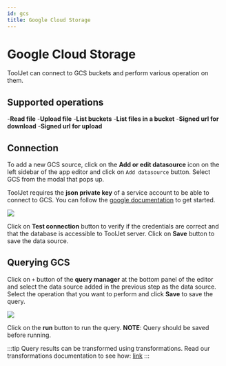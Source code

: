 ```yaml
---
id: gcs
title: Google Cloud Storage
---
```


# Google Cloud Storage

ToolJet can connect to GCS buckets and perform various operation on them.

## Supported operations

-**Read file**
-**Upload file**
-**List buckets**
-**List files in a bucket**
-**Signed url for download**
-**Signed url for upload**

## Connection

To add a new GCS source, click on the **Add or edit datasource** icon on the left sidebar of the app editor and click on `Add datasource` button. Select GCS from the modal that pops up.

ToolJet requires the **json private key** of a service account to be able to connect to GCS.
You can follow the [google documentation](https://cloud.google.com/docs/authentication/getting-started) to get started.

<img className="screenshot-full" src="/img/datasource-reference/gcs-connect.png" />

Click on **Test connection** button to verify if the credentials are correct and that the database is accessible to ToolJet server. Click on **Save** button to save the data source.

## Querying GCS

Click on `+` button of the **query manager** at the bottom panel of the editor and select the data source added in the previous step as the data source. Select the operation that you want to perform and click **Save** to save the query.

<img className="screenshot-full" src="/img/datasource-reference/gcs-query.png" />

Click on the **run** button to run the query. 
**NOTE**: Query should be saved before running.

:::tip
Query results can be transformed using transformations. Read our transformations documentation to see how: [link](/docs/tutorial/transformations)
:::
